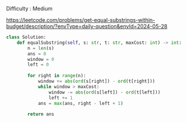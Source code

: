 Difficulty : Medium 

https://leetcode.com/problems/get-equal-substrings-within-budget/description/?envType=daily-question&envId=2024-05-28

```python
class Solution:
    def equalSubstring(self, s: str, t: str, maxCost: int) -> int:
        n = len(s)
        ans = 0
        window = 0
        left = 0
        
        for right in range(n):
            window += abs(ord(s[right]) - ord(t[right]))
            while window > maxCost:
                window -= abs(ord(s[left]) - ord(t[left]))
                left += 1
            ans = max(ans, right - left + 1)
        
        return ans
```
